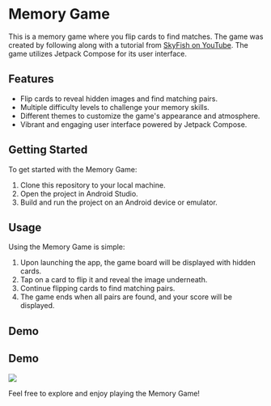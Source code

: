# Memory Game

This is a memory game where you flip cards to find matches. The game was created by following along with a tutorial from [SkyFish on YouTube](https://www.youtube.com/watch?v=B7--mnjOOI4&ab_channel=SkyFish). The game utilizes Jetpack Compose for its user interface.

## Features

- Flip cards to reveal hidden images and find matching pairs.
- Multiple difficulty levels to challenge your memory skills.
- Different themes to customize the game's appearance and atmosphere.
- Vibrant and engaging user interface powered by Jetpack Compose.

## Getting Started

To get started with the Memory Game:

1. Clone this repository to your local machine.
2. Open the project in Android Studio.
3. Build and run the project on an Android device or emulator.

## Usage

Using the Memory Game is simple:

1. Upon launching the app, the game board will be displayed with hidden cards.
2. Tap on a card to flip it and reveal the image underneath.
3. Continue flipping cards to find matching pairs.
4. The game ends when all pairs are found, and your score will be displayed.

## Demo

## Demo

<img src="https://github.com/N0ksa/MemoryGame/assets/118447696/97de2c7e-1623-4052-8d46-d5c4c2a2494f" autoplay="true">



Feel free to explore and enjoy playing the Memory Game!


